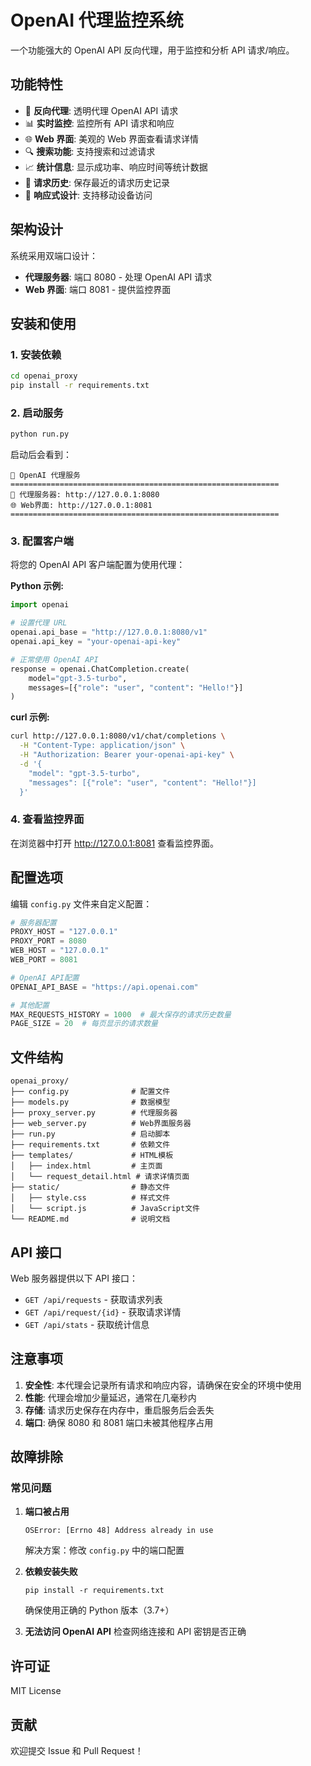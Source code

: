 # OpenAI 代理监控系统

一个功能强大的 OpenAI API 反向代理，用于监控和分析 API 请求/响应。

## 功能特性

- 🔄 **反向代理**: 透明代理 OpenAI API 请求
- 📊 **实时监控**: 监控所有 API 请求和响应
- 🌐 **Web 界面**: 美观的 Web 界面查看请求详情
- 🔍 **搜索功能**: 支持搜索和过滤请求
- 📈 **统计信息**: 显示成功率、响应时间等统计数据
- 💾 **请求历史**: 保存最近的请求历史记录
- 📱 **响应式设计**: 支持移动设备访问

## 架构设计

系统采用双端口设计：
- **代理服务器**: 端口 8080 - 处理 OpenAI API 请求
- **Web 界面**: 端口 8081 - 提供监控界面

## 安装和使用

### 1. 安装依赖

```bash
cd openai_proxy
pip install -r requirements.txt
```

### 2. 启动服务

```bash
python run.py
```

启动后会看到：
```
🚀 OpenAI 代理服务
============================================================
📡 代理服务器: http://127.0.0.1:8080
🌐 Web界面: http://127.0.0.1:8081
============================================================
```

### 3. 配置客户端

将您的 OpenAI API 客户端配置为使用代理：

**Python 示例:**
```python
import openai

# 设置代理 URL
openai.api_base = "http://127.0.0.1:8080/v1"
openai.api_key = "your-openai-api-key"

# 正常使用 OpenAI API
response = openai.ChatCompletion.create(
    model="gpt-3.5-turbo",
    messages=[{"role": "user", "content": "Hello!"}]
)
```

**curl 示例:**
```bash
curl http://127.0.0.1:8080/v1/chat/completions \
  -H "Content-Type: application/json" \
  -H "Authorization: Bearer your-openai-api-key" \
  -d '{
    "model": "gpt-3.5-turbo",
    "messages": [{"role": "user", "content": "Hello!"}]
  }'
```

### 4. 查看监控界面

在浏览器中打开 http://127.0.0.1:8081 查看监控界面。

## 配置选项

编辑 `config.py` 文件来自定义配置：

```python
# 服务器配置
PROXY_HOST = "127.0.0.1"
PROXY_PORT = 8080
WEB_HOST = "127.0.0.1"
WEB_PORT = 8081

# OpenAI API配置
OPENAI_API_BASE = "https://api.openai.com"

# 其他配置
MAX_REQUESTS_HISTORY = 1000  # 最大保存的请求历史数量
PAGE_SIZE = 20  # 每页显示的请求数量
```

## 文件结构

```
openai_proxy/
├── config.py              # 配置文件
├── models.py              # 数据模型
├── proxy_server.py        # 代理服务器
├── web_server.py          # Web界面服务器
├── run.py                 # 启动脚本
├── requirements.txt       # 依赖文件
├── templates/             # HTML模板
│   ├── index.html         # 主页面
│   └── request_detail.html # 请求详情页面
├── static/                # 静态文件
│   ├── style.css          # 样式文件
│   └── script.js          # JavaScript文件
└── README.md              # 说明文档
```

## API 接口

Web 服务器提供以下 API 接口：

- `GET /api/requests` - 获取请求列表
- `GET /api/request/{id}` - 获取请求详情
- `GET /api/stats` - 获取统计信息

## 注意事项

1. **安全性**: 本代理会记录所有请求和响应内容，请确保在安全的环境中使用
2. **性能**: 代理会增加少量延迟，通常在几毫秒内
3. **存储**: 请求历史保存在内存中，重启服务后会丢失
4. **端口**: 确保 8080 和 8081 端口未被其他程序占用

## 故障排除

### 常见问题

1. **端口被占用**
   ```
   OSError: [Errno 48] Address already in use
   ```
   解决方案：修改 `config.py` 中的端口配置

2. **依赖安装失败**
   ```
   pip install -r requirements.txt
   ```
   确保使用正确的 Python 版本（3.7+）

3. **无法访问 OpenAI API**
   检查网络连接和 API 密钥是否正确

## 许可证

MIT License

## 贡献

欢迎提交 Issue 和 Pull Request！
